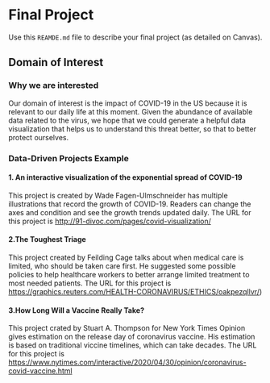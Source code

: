 # Final Project
Use this `REAMDE.md` file to describe your final project (as detailed on Canvas).
## Domain of Interest
### Why we are interested
Our domain of interest is the impact of COVID-19 in the US because it is relevant to our daily life at this moment. Given the abundance of available data related to the virus, we hope that we could generate a helpful data visualization that helps us to understand this threat better, so that to better protect ourselves.

### Data-Driven Projects Example
#### 1. An interactive visualization of the exponential spread of COVID-19
This project is created by Wade Fagen-Ulmschneider has multiple illustrations that record the growth of COVID-19. Readers can change the axes and condition and see the growth trends updated daily.
The URL for this project is http://91-divoc.com/pages/covid-visualization/

#### 2.The Toughest Triage
This project created by Feilding Cage talks about when medical care is limited, who should be taken care first. He suggested some possible policies to help healthcare workers to better arrange limited treatment to most needed patients.
The URL for this project is https://graphics.reuters.com/HEALTH-CORONAVIRUS/ETHICS/oakpezqllvr/)

#### 3.How Long Will a Vaccine Really Take?
This project crated by Stuart A. Thompson for New York Times Opinion gives estimation on the release day of coronavirus vaccine. His estimation is based on traditional viccine timelines, which can take decades.
The URL for this project is https://www.nytimes.com/interactive/2020/04/30/opinion/coronavirus-covid-vaccine.html
